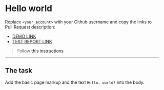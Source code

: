 # Hello world
Replace `<your_account>` with your Github username and copy the links to Pull Request description:
- [DEMO LINK](https://yurii-kozlov.github.io/layout_hello-world/)
- [TEST REPORT LINK](https://yurii-kozlov.github.io/layout_hello-world/report/html_report/)

> Follow [this instructions](https://mate-academy.github.io/layout_task-guideline/#how-to-solve-the-layout-tasks-on-github)
___

## The task 
Add the basic page markup and the text `Hello, world!` into the body.
